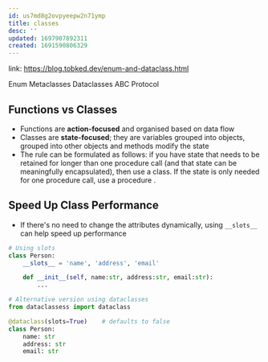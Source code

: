 ```yaml
---
id: us7md8g2ovpyeepw2n71ymp
title: classes
desc: ''
updated: 1697907892311
created: 1691590806329
---
```


link: <https://blog.tobked.dev/enum-and-dataclass.html>

Enum
Metaclasses
Dataclasses
ABC
Protocol

## Functions vs Classes

- Functions are **action-focused** and organised based on data flow
- Classes are **state-focused**; they are variables grouped into objects, grouped into other objects and methods modify the state
- The rule can be formulated as follows: if you have state that needs to be retained for longer than one procedure call (and that state can be meaningfully encapsulated), then use a class. If the state is only needed for one procedure call, use a procedure .

## Speed Up Class Performance

- If there's no need to change the attributes dynamically, using `__slots__` can help speed up performance

``` py
# Using slots
class Person:
    __slots__ = 'name', 'address', 'email'

    def __init__(self, name:str, address:str, email:str):
        ...

# Alternative version using dataclasses
from dataclassess import dataclass

@dataclass(slots=True)    # defaults to false
class Person:
    name: str
    address: str
    email: str
```


